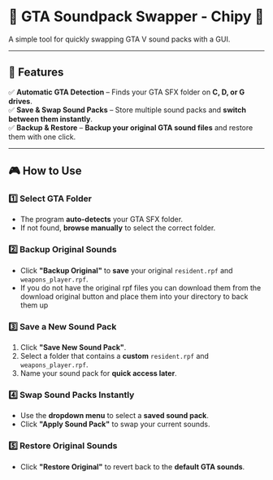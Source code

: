 # 🎵 GTA Soundpack Swapper - Chipy 🎵

A simple tool for quickly swapping GTA V sound packs with a GUI.

---

## 🚀 Features
✅ **Automatic GTA Detection** – Finds your GTA SFX folder on **C, D, or G drives**.  
✅ **Save & Swap Sound Packs** – Store multiple sound packs and **switch between them instantly**.  
✅ **Backup & Restore** – **Backup your original GTA sound files** and restore them with one click.  

---

## 🎮 How to Use

### **1️⃣ Select GTA Folder**
- The program **auto-detects** your GTA SFX folder.
- If not found, **browse manually** to select the correct folder.

### **2️⃣ Backup Original Sounds**
- Click **"Backup Original"** to **save** your original `resident.rpf` and `weapons_player.rpf`.
- If you do not have the original rpf files you can download them from the download original button and place them into your directory to back them up

### **3️⃣ Save a New Sound Pack**
1. Click **"Save New Sound Pack"**.
2. Select a folder that contains a **custom** `resident.rpf` and `weapons_player.rpf`.
3. Name your sound pack for **quick access later**.

### **4️⃣ Swap Sound Packs Instantly**
- Use the **dropdown menu** to select a **saved sound pack**.
- Click **"Apply Sound Pack"** to swap your current sounds.

### **5️⃣ Restore Original Sounds**
- Click **"Restore Original"** to revert back to the **default GTA sounds**.